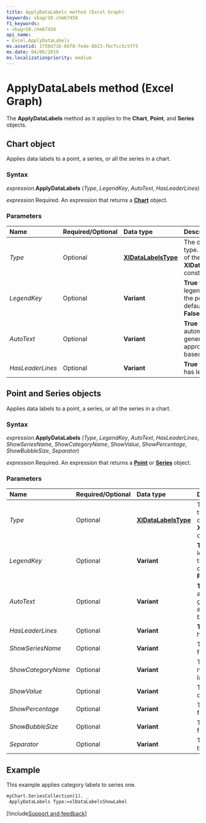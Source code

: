 ```yaml
---
title: ApplyDataLabels method (Excel Graph)
keywords: vbagr10.chm67458
f1_keywords:
- vbagr10.chm67458
api_name:
- Excel.ApplyDataLabels
ms.assetid: 1750d716-66f8-fe4e-8023-fbcfcc5c5ff5
ms.date: 04/06/2019
ms.localizationpriority: medium
---
```



# ApplyDataLabels method (Excel Graph)

The **ApplyDataLabels** method as it applies to the **Chart**, **Point**, and **Series** objects.

## Chart object

Applies data labels to a point, a series, or all the series in a chart.

### Syntax

_expression_.**ApplyDataLabels** (_Type_, _LegendKey_, _AutoText_, _HasLeaderLines_)

_expression_ Required. An expression that returns a **[Chart](Excel.Chart-graph-object.md)** object.
 
### Parameters

|Name|Required/Optional|Data type|Description|
|:-----|:-----|:-----|:-----|
|_Type_|Optional| **[XlDataLabelsType](excel.xldatalabelstype.md)**|The data label type. Can be one of the **XlDataLabelsType** constants.|
|_LegendKey_ |Optional |**Variant**|**True** to show the legend key next to the point. The default value is **False**.|
| _AutoText_ |Optional |**Variant**|**True** if the object automatically generates appropriate text based on content.|
| _HasLeaderLines_ |Optional |**Variant**|**True** if the series has leader lines.|

## Point and Series objects

Applies data labels to a point, a series, or all the series in a chart.

### Syntax

_expression_.**ApplyDataLabels** (_Type_, _LegendKey_, _AutoText_, _HasLeaderLines_, _ShowSeriesName_, _ShowCategoryName_, _ShowValue_, _ShowPercentage_, _ShowBubbleSize_, _Separator_)

_expression_ Required. An expression that returns a **[Point](excel.point-graph-object.md)** or **[Series](excel.series-graph-object.md)** object.


### Parameters

|Name|Required/Optional|Data type|Description|
|:-----|:-----|:-----|:-----|
|_Type_|Optional| **[XlDataLabelsType](excel.xldatalabelstype.md)**|The data label type. Can be one of the **XlDataLabelsType** constants.|
|_LegendKey_ |Optional |**Variant**|**True** to show the legend key next to the point. The default value is **False**.|
| _AutoText_ |Optional |**Variant**|**True** if the object automatically generates appropriate text based on content.|
| _HasLeaderLines_ |Optional |**Variant**|**True** if the series has leader lines.|
| _ShowSeriesName_ |Optional |**Variant**|The series name for the data label.|
| _ShowCategoryName_ |Optional |**Variant**|The category name for the data label.|
| _ShowValue_ |Optional |**Variant**|The value for the data label.|
| _ShowPercentage_ |Optional |**Variant**|The percentage for the data label.|
| _ShowBubbleSize_ |Optional |**Variant**|The bubble size for the data label.|
| _Separator_ |Optional |**Variant**|The separator for the data label.|

## Example

This example applies category labels to series one.

```vb
myChart.SeriesCollection(1). _ 
 ApplyDataLabels Type:=xlDataLabelsShowLabel
```

[!include[Support and feedback](~/includes/feedback-boilerplate.md)]